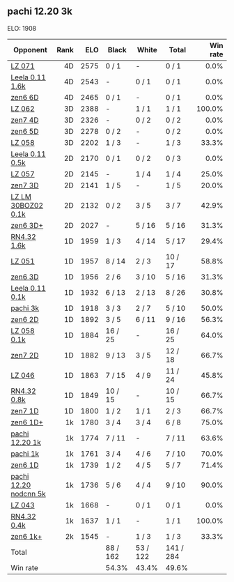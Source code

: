 ## pachi 12.20 3k ##

ELO: 1908

Opponent | Rank | ELO | Black | White | Total | Win rate
---------|-----:|----:|-------|-------|-------|-------:
[LZ 071](LZ%20071.md) | 4D | 2575 | 0 / 1 | - | 0 / 1 | 0.0%
[Leela 0.11 1.6k](Leela%200.11%201.6k.md) | 4D | 2543 | - | 0 / 1 | 0 / 1 | 0.0%
[zen6 6D](zen6%206D.md) | 4D | 2465 | 0 / 1 | - | 0 / 1 | 0.0%
[LZ 062](LZ%20062.md) | 3D | 2388 | - | 1 / 1 | 1 / 1 | 100.0%
[zen7 4D](zen7%204D.md) | 3D | 2326 | - | 0 / 2 | 0 / 2 | 0.0%
[zen6 5D](zen6%205D.md) | 3D | 2278 | 0 / 2 | - | 0 / 2 | 0.0%
[LZ 058](LZ%20058.md) | 3D | 2202 | 1 / 3 | - | 1 / 3 | 33.3%
[Leela 0.11 0.5k](Leela%200.11%200.5k.md) | 2D | 2170 | 0 / 1 | 0 / 2 | 0 / 3 | 0.0%
[LZ 057](LZ%20057.md) | 2D | 2145 | - | 1 / 4 | 1 / 4 | 25.0%
[zen7 3D](zen7%203D.md) | 2D | 2141 | 1 / 5 | - | 1 / 5 | 20.0%
[LZ LM 30BOZ02 0.1k](LZ%20LM%2030BOZ02%200.1k.md) | 2D | 2132 | 0 / 2 | 3 / 5 | 3 / 7 | 42.9%
[zen6 3D+](zen6%203D+.md) | 2D | 2027 | - | 5 / 16 | 5 / 16 | 31.3%
[RN4.32 1.6k](RN4.32%201.6k.md) | 1D | 1959 | 1 / 3 | 4 / 14 | 5 / 17 | 29.4%
[LZ 051](LZ%20051.md) | 1D | 1957 | 8 / 14 | 2 / 3 | 10 / 17 | 58.8%
[zen6 3D](zen6%203D.md) | 1D | 1956 | 2 / 6 | 3 / 10 | 5 / 16 | 31.3%
[Leela 0.11 0.1k](Leela%200.11%200.1k.md) | 1D | 1932 | 6 / 13 | 2 / 13 | 8 / 26 | 30.8%
[pachi 3k](pachi%203k.md) | 1D | 1918 | 3 / 3 | 2 / 7 | 5 / 10 | 50.0%
[zen6 2D](zen6%202D.md) | 1D | 1892 | 3 / 5 | 6 / 11 | 9 / 16 | 56.3%
[LZ 058 0.1k](LZ%20058%200.1k.md) | 1D | 1884 | 16 / 25 | - | 16 / 25 | 64.0%
[zen7 2D](zen7%202D.md) | 1D | 1882 | 9 / 13 | 3 / 5 | 12 / 18 | 66.7%
[LZ 046](LZ%20046.md) | 1D | 1863 | 7 / 15 | 4 / 9 | 11 / 24 | 45.8%
[RN4.32 0.8k](RN4.32%200.8k.md) | 1D | 1849 | 10 / 15 | - | 10 / 15 | 66.7%
[zen7 1D](zen7%201D.md) | 1D | 1800 | 1 / 2 | 1 / 1 | 2 / 3 | 66.7%
[zen6 1D+](zen6%201D+.md) | 1k | 1780 | 3 / 4 | 3 / 4 | 6 / 8 | 75.0%
[pachi 12.20 1k](pachi%2012.20%201k.md) | 1k | 1774 | 7 / 11 | - | 7 / 11 | 63.6%
[pachi 1k](pachi%201k.md) | 1k | 1761 | 3 / 4 | 4 / 6 | 7 / 10 | 70.0%
[zen6 1D](zen6%201D.md) | 1k | 1739 | 1 / 2 | 4 / 5 | 5 / 7 | 71.4%
[pachi 12.20 nodcnn 5k](pachi%2012.20%20nodcnn%205k.md) | 1k | 1736 | 5 / 6 | 4 / 4 | 9 / 10 | 90.0%
[LZ 043](LZ%20043.md) | 1k | 1668 | - | 0 / 1 | 0 / 1 | 0.0%
[RN4.32 0.4k](RN4.32%200.4k.md) | 1k | 1637 | 1 / 1 | - | 1 / 1 | 100.0%
[zen6 1k+](zen6%201k+.md) | 2k | 1545 | - | 1 / 3 | 1 / 3 | 33.3%
Total | | | 88 / 162 | 53 / 122 | 141 / 284 | 
Win rate| | | 54.3% | 43.4% | 49.6% | 
